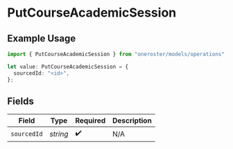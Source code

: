 # PutCourseAcademicSession

## Example Usage

```typescript
import { PutCourseAcademicSession } from "oneroster/models/operations";

let value: PutCourseAcademicSession = {
  sourcedId: "<id>",
};
```

## Fields

| Field              | Type               | Required           | Description        |
| ------------------ | ------------------ | ------------------ | ------------------ |
| `sourcedId`        | *string*           | :heavy_check_mark: | N/A                |